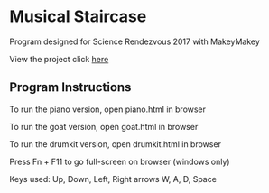 # Musical Staircase

Program designed for Science Rendezvous 2017 with MakeyMakey

View the project click <a href="https://jennifertran.github.io/MiniProjects/4-MusicalStaircase/piano.html" target="_blank">here</a>

## Program Instructions

To run the piano version, open piano.html in browser

To run the goat version, open goat.html in browser

To run the drumkit version, open drumkit.html in browser

Press Fn + F11 to go full-screen on browser (windows only)

Keys used:
Up, Down, Left, Right arrows
W, A, D, Space